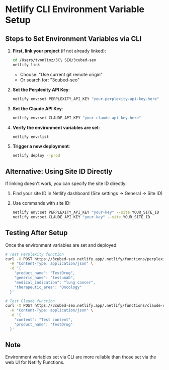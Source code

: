 # Netlify CLI Environment Variable Setup

## Steps to Set Environment Variables via CLI

1. **First, link your project** (if not already linked):
   ```bash
   cd /Users/tvonlinz/3C\ SEO/3cubed-seo
   netlify link
   ```
   - Choose: "Use current git remote origin"
   - Or search for: "3cubed-seo"

2. **Set the Perplexity API Key**:
   ```bash
   netlify env:set PERPLEXITY_API_KEY "your-perplexity-api-key-here"
   ```

3. **Set the Claude API Key**:
   ```bash
   netlify env:set CLAUDE_API_KEY "your-claude-api-key-here"
   ```

4. **Verify the environment variables are set**:
   ```bash
   netlify env:list
   ```

5. **Trigger a new deployment**:
   ```bash
   netlify deploy --prod
   ```

## Alternative: Using Site ID Directly

If linking doesn't work, you can specify the site ID directly:

1. Find your site ID in Netlify dashboard (Site settings → General → Site ID)
   
2. Use commands with site ID:
   ```bash
   netlify env:set PERPLEXITY_API_KEY "your-key" --site YOUR_SITE_ID
   netlify env:set CLAUDE_API_KEY "your-key" --site YOUR_SITE_ID
   ```

## Testing After Setup

Once the environment variables are set and deployed:

```bash
# Test Perplexity function
curl -X POST https://3cubed-seo.netlify.app/.netlify/functions/perplexity-generate-geo-optimized \
  -H "Content-Type: application/json" \
  -d '{
    "product_name": "TestDrug",
    "generic_name": "testumab",
    "medical_indication": "lung cancer",
    "therapeutic_area": "Oncology"
  }'

# Test Claude function
curl -X POST https://3cubed-seo.netlify.app/.netlify/functions/claude-qa \
  -H "Content-Type: application/json" \
  -d '{
    "content": "Test content",
    "product_name": "TestDrug"
  }'
```

## Note
Environment variables set via CLI are more reliable than those set via the web UI for Netlify Functions.